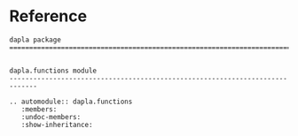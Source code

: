 # Reference

<!--
The content of the {eval-rst} block below is generated by the command:
poetry run sphinx-apidoc -T -f -t ./docs/templates -o ./docs ./src
from the root directory.

You need to rerun the command when python files are added, deleted or renamed.
Copy the content from the generated
dapla.rst file to the {eval-rst} block below and
delete the .rst file afterwards.
-->

```{eval-rst}
dapla package
=============================================================================


dapla.functions module
-----------------------------------------------------------------------------

.. automodule:: dapla.functions
   :members:
   :undoc-members:
   :show-inheritance:
```
